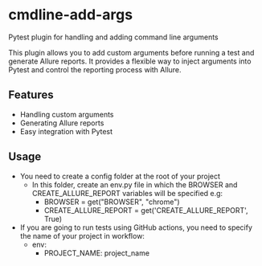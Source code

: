 # cmdline-add-args

Pytest plugin for handling and adding command line arguments

This plugin allows you to add custom arguments before running a test and generate Allure reports. It provides a flexible
way to inject arguments into Pytest and control the reporting process with Allure.

## Features

- Handling custom arguments
- Generating Allure reports
- Easy integration with Pytest

## Usage

- You need to create a config folder at the root of your project
  - In this folder, create an env.py file in which the BROWSER and CREATE_ALLURE_REPORT variables will be
    specified
    e.g:
    - BROWSER = get("BROWSER", "chrome")
    - CREATE_ALLURE_REPORT = get('CREATE_ALLURE_REPORT', True)
- If you are going to run tests using GitHub actions, you need to specify the name of your project in workflow:
  - env:
    - PROJECT_NAME: project_name
